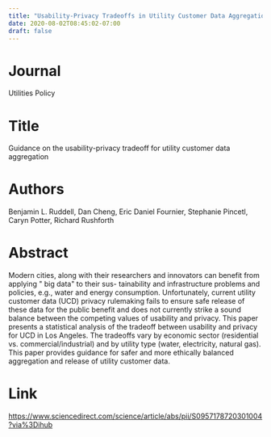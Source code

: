 ```yaml
---
title: "Usability-Privacy Tradeoffs in Utility Customer Data Aggregation"
date: 2020-08-02T08:45:02-07:00
draft: false
---
```


# Journal
Utilities Policy

# Title
Guidance on the usability-privacy tradeoff for utility customer data aggregation

# Authors
Benjamin L. Ruddell, Dan Cheng, Eric Daniel Fournier, Stephanie Pincetl, Caryn Potter, Richard Rushforth

# Abstract
Modern cities, along with their researchers and innovators can benefit from applying " big data" to their sus- tainability and infrastructure problems and policies, e.g., water and energy consumption. Unfortunately, current utility customer data (UCD) privacy rulemaking fails to ensure safe release of these data for the public benefit and does not currently strike a sound balance between the competing values of usability and privacy. This paper presents a statistical analysis of the tradeoff between usability and privacy for UCD in Los Angeles. The tradeoffs vary by economic sector (residential vs. commercial/industrial) and by utility type (water, electricity, natural gas). This paper provides guidance for safer and more ethically balanced aggregation and release of utility customer data.

# Link
https://www.sciencedirect.com/science/article/abs/pii/S0957178720301004?via%3Dihub
